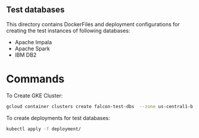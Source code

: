 Test databases
--------------

This directory contains DockerFiles and deployment configurations for creating the test instances of following databases:

  * Apache Impala
  * Apache Spark
  * IBM DB2



Commands
========

To Create GKE Cluster:

```sh
gcloud container clusters create falcon-test-dbs  --zone us-central1-b --machine-type n1-standard-2 --num-nodes 2 --enable-autoupgrade
```

To create deployments for test databases:

```sh
kubectl apply -f deployment/
```
